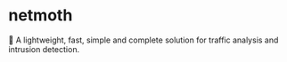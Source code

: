 # netmoth
🚀 A lightweight, fast, simple and complete solution for traffic analysis and intrusion detection.
